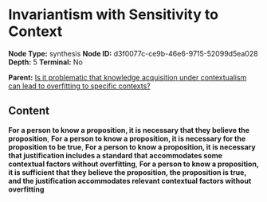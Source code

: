 # Invariantism with Sensitivity to Context

**Node Type:** synthesis
**Node ID:** d3f0077c-ce9b-46e6-9715-52099d5ea028
**Depth:** 5
**Terminal:** No

**Parent:** [Is it problematic that knowledge acquisition under contextualism can lead to overfitting to specific contexts?](is-it-problematic-that-knowledge-acquisition-under-contextualism-can-lead-to-overfitting-to-specific-contexts-antithesis-ea710906-a039-42c6-94b7-dfcd35e6bdd5.md)

## Content

**For a person to know a proposition, it is necessary that they believe the proposition**, **For a person to know a proposition, it is necessary for the proposition to be true**, **For a person to know a proposition, it is necessary that justification includes a standard that accommodates some contextual factors without overfitting**, **For a person to know a proposition, it is sufficient that they believe the proposition, the proposition is true, and the justification accommodates relevant contextual factors without overfitting**
